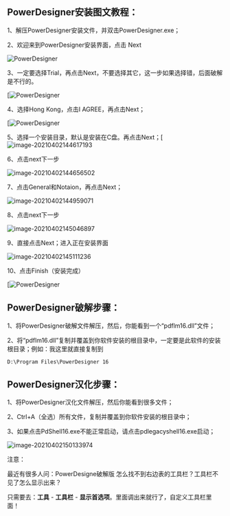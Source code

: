 ## PowerDesigner安装图文教程：

 

1、解压PowerDesigner安装文件，并双击PowerDesigner.exe；

2、欢迎来到PowerDesigner安装界面，点击 Next

![PowerDesigner](https://s2.loli.net/2022/08/15/idgwrnCO58ZXuIB.png)

3、一定要选择Trial，再点击Next，不要选择其它，这一步如果选择错，后面破解是不行的。

[![PowerDesigner](https://s2.loli.net/2022/08/15/9VSuLakmcrZHisG.png)

4、选择Hong Kong，点击I AGREE，再点击Next；

[![PowerDesigner](https://s2.loli.net/2022/08/15/r2RtXHOn87LShBz.png)

5、选择一个安装目录，默认是安装在C盘。再点击Next；[
![image-20210402144617193](https://s2.loli.net/2022/08/15/FHx2CkXQlchEqdS.png)

 6、点击next下一步

![image-20210402144656502](https://s2.loli.net/2022/08/15/UhI9JrSQeOmMD7y.png)

7、点击General和Notaion，再点击Next；

 ![image-20210402144959071](https://s2.loli.net/2022/08/15/jGqCNi3AfdHgZEP.png)

8、点击next下一步

![image-20210402145046897](https://s2.loli.net/2022/08/15/E8UOcAxVTYvPGNf.png)

9、直接点击Next；进入正在安装界面

![image-20210402145111236](https://s2.loli.net/2022/08/15/Y3hn9Zk7rl1xcgC.png)

10、点击Finish（安装完成）

[![PowerDesigner](https://s2.loli.net/2022/08/15/IjUrYnfeQMDVwm9.png)



## PowerDesigner破解步骤：

1、将PowerDesigner破解文件解压，然后，你能看到一个“pdflm16.dll”文件；

2、将“pdflm16.dll”复制并覆盖到你软件安装的根目录中，一定要是此软件的安装根目录；例如：我这里就直接复制到 

```
D:\Program Files\PowerDesigner 16
```

 

## PowerDesigner汉化步骤：

1、将PowerDesigner汉化文件解压，然后你能看到很多文件；

2、Ctrl+A（全选）所有文件，复制并覆盖到你软件安装的根目录中；

3、如果点击PdShell16.exe不能正常启动，请点击pdlegacyshell16.exe启动；

![image-20210402150133974](https://s2.loli.net/2022/08/15/OL7dAsTl9i5zwM2.png)

 

注意：

最近有很多人问：PowerDesigne破解版 怎么找不到右边表的工具栏？工具栏不见了怎么显示出来？

只需要去：**工具** - **工具栏** - **显示首选项**。里面调出来就行了，自定义工具栏里面！